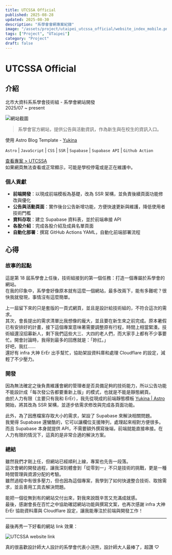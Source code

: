 ```yaml
---
title: UTCSSA Official
published: 2025-08-28
updated: 2025-08-30
description: "系學會會網專案紀錄"
image: "/assets/project/utaipei_utcssa_official/website_index_mobile.png"
tags: ["Project", "UTaipei"]
category: "Project"
draft: false
---
```


# UTCSSA Official

## 介紹

北市大資科系系學會技術組 - 系學會網站開發  
2025/07 ~ present

![網站截圖](/assets/project/utaipei_utcssa_official/website_index.png)

> 系學會官方網站，提供公告與活動資訊，作為新生與在校生的資訊入口。

使用 Astro Blog Template - [Yukina](https://github.com/WhitePaper233/yukina)

`Astro` | `JavaScript` | `CSS` | `SSR` | `Supabase` | `Supabase API` | `Github Action`

[查看專案 > UTCSSA](https://utcssa.org/)  
如果網頁無法查看或正常顯示，可能是學校停電或是正在維護中。

### 個人貢獻

- **前端開發**：以現成前端模板為基礎，改為 SSR 架構，並負責後續頁面功能修改與優化
- **公告與活動頁面**：實作後台公告新增功能，方便快速更新與維護，降低使用者技術門檻
- **資料存取**：建立 Supabase 資料表，並於前端串接 API
- **各股介紹**：完成各股介紹及成員名單頁面
- **自動化部署**：撰寫 GitHub Actions YAML，自動化前端部署流程

## 心得

### 故事的起點

這是第 18 屆系學會上任後，技術組接到的第一個任務：打造一個專屬於系學會的網站。  
在我的印象中，系學會好像原本就有這麼一個網站，最多改兩下，能有多難呢？很快我就發現，事情沒有這麼簡單。

上一屆留下來的只是套版的一頁式網頁，並且是設計給技術組的，不符合這次的需求。  
其次，會長提出的需求清單比我想像的龐大，並且要在新生來之前完成。原本暑假已有安排好的計畫，接下這個專案意味著需要調整原有行程，時間上相當緊湊。技術組還沒招募新人，剩下我們這些大三、大四的老人們，而大家手上都有不少事要忙。開會討論時，我得到最多的回應就是：「妳扛。」  
好吧，我扛......  
還好有 infra 大神 ErEr 出手幫忙，協助架設資料庫和處理 Cloudflare 的設定，減輕了不少壓力。

### 開發

因為無法確定之後負責維護會網的管理者是否具備足夠的技術能力，所以公告功能不能設計成「每次發公告都要重新上版」的模式，也就是不能是靜態網頁。  
由於人力有限（主要只有我和 ErEr），我先從現成的前端靜態模板 [Yukina | Astro](https://astro.build/themes/details/yukina/) 開始，將其改為 SSR 架構，並逐步依需求修改與完成各頁面功能。

此外，為了因應檔案存取大小的需求，架設了 Supabase 來解決相關問題。  
我覺得 Supabase 還蠻酷的，它可以讓欄位支援陣列，處理起來相對方便很多。而且 Supabase 本身就提供 API，不需要額外撰寫後端，前端就能直接串接。在人力有限的情況下，這真的是非常合適的解決方案。

### 總結

雖然我們才剛上任，但網站已經順利上線，專案也先告一段落。  
這次會網的開發過程，讓我深刻體會到「從零到一」不只是技術的挑戰，更是一種時間管理與資源分配的考驗。  
雖然過程中有很多壓力，但也因為這個專案，我學到了如何快速整合技術、取捨需求，並且善用工具去解決問題。

能把一個從無到有的網站交付出來，對我來說既辛苦又充滿成就感。  
最後，感謝會長在百忙之中協助確認網站功能與撰寫文案，也再次感謝 infra 大神 ErEr 協助資料庫與 Cloudflare 設定，讓我能專注於前端與開發工作！

---

最後再秀一下好看的網站 link 效果：

<img src="/assets/project/utaipei_utcssa_official/website_link.png" alt="UTCSSA website link" style="max-width: 50%"/>

真的很喜歡設計師大人設計的系學會代表小浣熊，設計師大人最棒了，超讚 ♡
